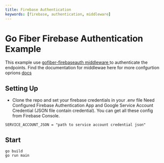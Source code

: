 ```yaml
---
title: Firebase Authentication
keywords: [firebase, authentication, middleware]
---
```


# Go Fiber Firebase Authentication Example

This example use  [gofiber-firebaseauth middleware ](https://github.com/sacsand/gofiber-firebaseauth) to authenticate the endpoints. Find the documentation  for middlewae here for more confgurtion oprions  [docs ](https://github.com/sacsand/gofiber-firebaseauth)

## Setting Up

* Clone the repo and set your firebase credentials in your .env file
 Need Configured Firebase Authentication App and Google Service Account Credential (JSON file contain credential). You can get all these config from Firebase Console.

```
SERVICE_ACCOUNT_JSON = "path to service account credential json"
```

## Start
```
go build
go run main
```
